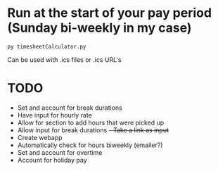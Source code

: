 # Run at the start of your pay period (Sunday bi-weekly in my case)
`py timesheetCalculator.py`

Can be used with .ics files or .ics URL's



# TODO
- Set and account for break durations
- Have input for hourly rate
- Allow for section to add hours that were picked up
- Allow input for break durations
~~- Take a link as input~~
- Create webapp
- Automatically check for hours biweekly (emailer?)
- Set and account for overtime
- Account for holiday pay
